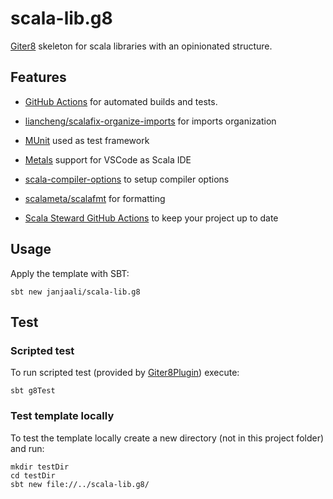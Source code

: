 # scala-lib.g8

[Giter8](http://www.foundweekends.org/giter8/) skeleton for scala libraries with an opinionated structure.

## Features

* [GitHub Actions](https://docs.github.com/en/actions) for automated builds and tests.

* [liancheng/scalafix-organize-imports](https://github.com/liancheng/scalafix-organize-imports) for imports organization

* [MUnit](https://github.com/scalameta/munit) used as test framework

* [Metals](https://github.com/scalameta/metals) support for VSCode as Scala IDE

* [scala-compiler-options](https://github.com/janjaali/scala-compiler-options) to setup compiler options

* [scalameta/scalafmt](https://github.com/scalameta/scalafmt) for formatting

* [Scala Steward GitHub Actions](https://github.com/scala-steward-org/scala-steward-action) to keep your project up to date

## Usage

Apply the template with SBT:

```shell
sbt new janjaali/scala-lib.g8
```

## Test

### Scripted test

To run scripted test (provided by [Giter8Plugin](https://www.foundweekends.org/giter8/testing.html#Using+the+Giter8Plugin)) execute:

```shell
sbt g8Test
```

### Test template locally

To test the template locally create a new directory (not in this project folder) and run:

```shell
mkdir testDir
cd testDir
sbt new file://../scala-lib.g8/
```
